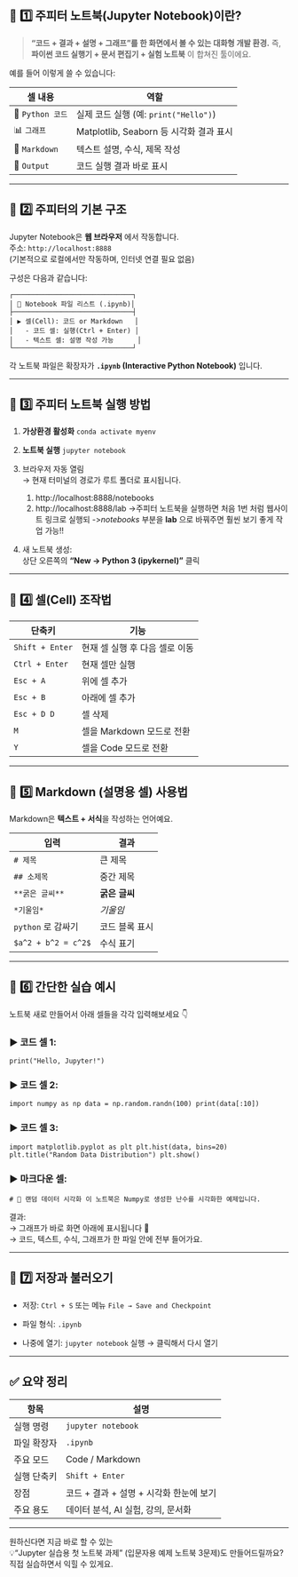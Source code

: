 ## 🧩 1️⃣ 주피터 노트북(Jupyter Notebook)이란?

> **“코드 + 결과 + 설명 + 그래프”를 한 화면에서 볼 수 있는 대화형 개발 환경.**
즉, **파이썬 코드 실행기 + 문서 편집기 + 실험 노트북** 이 합쳐진 툴이에요.

예를 들어 이렇게 쓸 수 있습니다:

|셀 내용|역할|
|---|---|
|🧠 `Python 코드`|실제 코드 실행 (예: `print("Hello")`)|
|📊 `그래프`|Matplotlib, Seaborn 등 시각화 결과 표시|
|📝 `Markdown`|텍스트 설명, 수식, 제목 작성|
|📁 `Output`|코드 실행 결과 바로 표시|

---
## 🧩 2️⃣ 주피터의 기본 구조

Jupyter Notebook은 __웹 브라우저__ 에서 작동합니다.  
주소: `http://localhost:8888`  
(기본적으로 로컬에서만 작동하며, 인터넷 연결 필요 없음)

구성은 다음과 같습니다:
```
┌──────────────────────────────┐ 
│ 📂 Notebook 파일 리스트 (.ipynb)│ 
├──────────────────────────────┤ 
│ ▶ 셀(Cell): 코드 or Markdown   │ 
│   - 코드 셀: 실행(Ctrl + Enter) │ 
│   - 텍스트 셀: 설명 작성 가능      │ 
└──────────────────────────────┘
```
각 노트북 파일은 확장자가 **`.ipynb` (Interactive Python Notebook)** 입니다.

---

## 🧩 3️⃣ 주피터 노트북 실행 방법

1. **가상환경 활성화**
    `conda activate myenv`
    
2. **노트북 실행**
    `jupyter notebook`
    
3. 브라우저 자동 열림  
    → 현재 터미널의 경로가 루트 폴더로 표시됩니다.

	1.  http://localhost:8888/notebooks 
	2. http://localhost:8888/lab
	->주피터 노트북을 실행하면 처음 1번 처럼 웹사이트 링크로 실행되
	->*notebooks* 부분을 __lab__ 으로 바꿔주면 훨씬 보기 좋게 작업 가능!!
	
4. 새 노트북 생성:  
    상단 오른쪽의 **“New → Python 3 (ipykernel)”** 클릭
    

---

## 🧩 4️⃣ 셀(Cell) 조작법

|단축키|기능|
|---|---|
|`Shift + Enter`|현재 셀 실행 후 다음 셀로 이동|
|`Ctrl + Enter`|현재 셀만 실행|
|`Esc + A`|위에 셀 추가|
|`Esc + B`|아래에 셀 추가|
|`Esc + D D`|셀 삭제|
|`M`|셀을 Markdown 모드로 전환|
|`Y`|셀을 Code 모드로 전환|

---

## 🧩 5️⃣ Markdown (설명용 셀) 사용법

Markdown은 **텍스트 + 서식**을 작성하는 언어예요.

| 입력                  | 결과        |
| ------------------- | --------- |
| `# 제목`              | 큰 제목      |
| `## 소제목`            | 중간 제목     |
| `**굵은 글씨**`         | **굵은 글씨** |
| `*기울임*`             | _기울임_     |
| `python` 로 감싸기      | 코드 블록 표시  |
| `$a^2 + b^2 = c^2$` | 수식 표기     |

---

## 🧩 6️⃣ 간단한 실습 예시

노트북 새로 만들어서 아래 셀들을 각각 입력해보세요 👇

### ▶ 코드 셀 1:

`print("Hello, Jupyter!")`

### ▶ 코드 셀 2:

`import numpy as np data = np.random.randn(100) print(data[:10])`

### ▶ 코드 셀 3:

`import matplotlib.pyplot as plt plt.hist(data, bins=20) plt.title("Random Data Distribution") plt.show()`

### ▶ 마크다운 셀:

`# 🧠 랜덤 데이터 시각화 이 노트북은 Numpy로 생성한 난수를 시각화한 예제입니다.`

결과:  
→ 그래프가 바로 화면 아래에 표시됩니다 🎨  
→ 코드, 텍스트, 수식, 그래프가 한 파일 안에 전부 들어가요.

---

## 🧩 7️⃣ 저장과 불러오기

- 저장: `Ctrl + S` 또는 메뉴 `File → Save and Checkpoint`
    
- 파일 형식: `.ipynb`
    
- 나중에 열기: `jupyter notebook` 실행 → 클릭해서 다시 열기
    

---

## ✅ 요약 정리

|항목|설명|
|---|---|
|실행 명령|`jupyter notebook`|
|파일 확장자|`.ipynb`|
|주요 모드|Code / Markdown|
|실행 단축키|`Shift + Enter`|
|장점|코드 + 결과 + 설명 + 시각화 한눈에 보기|
|주요 용도|데이터 분석, AI 실험, 강의, 문서화|

---

원하신다면 지금 바로 할 수 있는  
💡“Jupyter 실습용 첫 노트북 과제” (입문자용 예제 노트북 3문제)도 만들어드릴까요?  
직접 실습하면서 익힐 수 있게요.